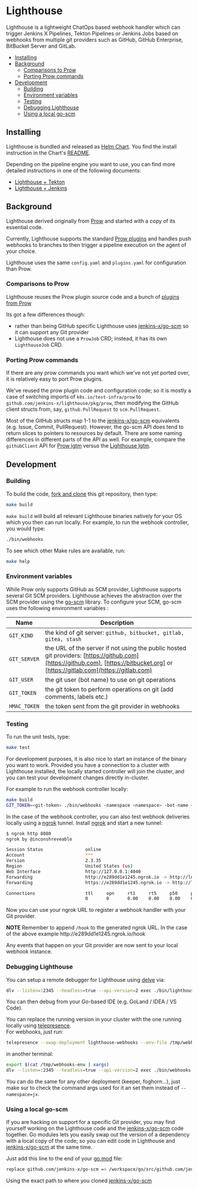 # Lighthouse

Lighthouse is a lightweight ChatOps based webhook handler which can trigger Jenkins X Pipelines, Tekton Pipelines or Jenkins Jobs based on webhooks from multiple git providers such as GitHub, GitHub Enterprise, BitBucket Server and GitLab.

<!-- MarkdownTOC autolink="true" indent="  " -->

- [Installing](#installing)
- [Background](#background)
  - [Comparisons to Prow](#comparisons-to-prow)
  - [Porting Prow commands](#porting-prow-commands)
- [Development](#development)
  - [Building](#building)
  - [Environment variables](#environment-variables)
  - [Testing](#testing)
  - [Debugging Lighthouse](#debugging-lighthouse)
  - [Using a local go-scm](#using-a-local-go-scm)

<!-- /MarkdownTOC -->

## Installing

Lighthouse is bundled and released as [Helm Chart](https://helm.sh/docs/topics/charts/).
You find the install instruction in the Chart's [README](./charts/lighthouse/README.md).

Depending on the pipeline engine you want to use, you can find more detailed instructions in one of the following documents:

- [Lighthouse + Tekton](./docs/install_lighthouse_with_tekton.md)
- [Lighthouse + Jenkins](./docs/install_lighthouse_with_jenkins.md)

## Background

Lighthouse derived originally from [Prow](https://github.com/kubernetes/test-infra/tree/master/prow) and started with a copy of its essential code.

Currently, Lighthouse supports the standard [Prow plugins](https://github.com/jenkins-x/lighthouse/tree/master/pkg/plugins) and handles push webhooks to branches to then trigger a pipeline execution on the agent of your choice.

Lighthouse uses the same `config.yaml` and `plugins.yaml` for configuration than Prow.

### Comparisons to Prow

Lighthouse reuses the Prow plugin source code and a bunch of [plugins from Prow](https://github.com/jenkins-x/lighthouse/tree/master/pkg/plugins)

Its got a few differences though:

- rather than being GitHub specific Lighthouse uses [jenkins-x/go-scm](https://github.com/jenkins-x/go-scm) so it can support any Git provider
- Lighthouse does not use a `ProwJob` CRD; instead, it has its own `LighthouseJob` CRD.

### Porting Prow commands

If there are any prow commands you want which we've not yet ported over, it is relatively easy to port Prow plugins.

We've reused the prow plugin code and configuration code; so it is mostly a case of switching imports of `k8s.io/test-infra/prow` to `github.com/jenkins-x/lighthouse/pkg/prow`, then modifying the GitHub client structs from, say, `github.PullRequest` to `scm.PullRequest`.

Most of the GitHub structs map 1-1 to the [jenkins-x/go-scm](https://github.com/jenkins-x/go-scm) equivalents (e.g. Issue, Commit, PullRequest).
However, the go-scm API does tend to return slices to pointers to resources by default.
There are some naming differences in different parts of the API as well.
For example, compare the `githubClient` API for [Prow lgtm](https://github.com/kubernetes/test-infra/blob/344024d30165cda6f4691cc178f25b16f1a1f5af/prow/plugins/lgtm/lgtm.go#L134-L150) versus the [Lighthouse lgtm](https://github.com/jenkins-x/lighthouse/blob/master/pkg/plugins/lgtm/lgtm.go#L146-L163).

## Development

### Building

To build the code, [fork and clone](https://docs.github.com/en/github/getting-started-with-github/fork-a-repo) this git repository, then type:

```bash
make build
```

`make build` will build all relevant Lighthouse binaries natively for your OS which you then can run locally.
For example, to run the webhook controller, you would type:

```bash
./bin/webhooks
```

To see which other Make rules are available, run:

```bash
make help
```

### Environment variables

While Prow only supports GitHub as SCM provider, Lighthouse supports several Git SCM providers.
Lighthouse achieves the abstraction over the SCM provider using the [go-scm](https://github.com/jenkins-x/go-scm) library.
To configure your SCM, go-scm uses the following environment variables :

| Name  |  Description |
| ------------- | ------------- |
| `GIT_KIND` | the kind of git server: `github, bitbucket, gitlab, gitea, stash` |
| `GIT_SERVER` | the URL of the server if not using the public hosted git providers: [https://github.com](https://github.com), [https://bitbucket.org] or [https://gitlab.com](https://gitlab.com) |
| `GIT_USER` | the git user (bot name) to use on git operations |
| `GIT_TOKEN` | the git token to perform operations on git (add comments, labels etc.) |
| `HMAC_TOKEN` | the token sent from the git provider in webhooks |

### Testing

To run the unit tests, type:

```bash
make test
```

For development purposes, it is also nice to start an instance of the binary you want to work.
Provided you have a connection to a cluster with Lighthouse installed, the locally started controller will join the cluster, and you can test your development changes directly in-cluster.

For example to run the webhook controller locally:

```bash
make build
GIT_TOKEN=<git-token> ./bin/webhooks -namespace <namespace> -bot-name <git-bot-user>
```

In the case of the webhook controller, you can also test webhook deliveries locally using a [ngrok](https://ngrok.com/) tunnel.
Install [ngrok](https://ngrok.com/) and start a new tunnel:

```bash
$ ngrok http 8080
ngrok by @inconshreveable                                                                                                                                                                     (Ctrl+C to quit)

Session Status                online
Account                       ***
Version                       2.3.35
Region                        United States (us)
Web Interface                 http://127.0.0.1:4040
Forwarding                    http://e289dd1e1245.ngrok.io -> http://localhost:8080
Forwarding                    https://e289dd1e1245.ngrok.io -> http://localhost:8080

Connections                   ttl     opn     rt1     rt5     p50     p90
                              0       0       0.00    0.00    0.00    0.00
```
  
Now you can use your ngrok URL to register a webhook handler with your Git provider.

**NOTE** Remember to append `/hook` to the generated ngrok URL.
 In the case of the above example ht<span>tp://e289dd1e1245.ngrok.io/hook

Any events that happen on your Git provider are now sent to your local webhook instance.

### Debugging Lighthouse

You can setup a remote debugger for Lighthouse using [delve](https://github.com/go-delve/delve/blob/master/Documentation/installation/README.md) via:

```bash
dlv --listen=:2345 --headless=true --api-version=2 exec ./bin/lighthouse -- $*  
```

You can then debug from your Go-based IDE (e.g. GoLand / IDEA / VS Code).

You can replace the running version in your cluster with the one running locally using [telepresence](https://www.telepresence.io/).  
For webhooks, just run:
```bash
telepresence --swap-deployment lighthouse-webhooks --env-file /tmp/webhooks-env
```
in another terminal:
```bash
export $(cat /tmp/webhooks-env | xargs)
dlv --listen=:2345 --headless=true --api-version=2 exec ./bin/webhooks -- --namespace=jx
```

You can do the same for any other deployment (keeper, foghorn...), just make sur to check the command args used for it an set them instead of `--namespace=jx`.

### Using a local go-scm

If you are hacking on support for a specific Git provider, you may find yourself working on the Lighthouse code and the [jenkins-x/go-scm](https://github.com/jenkins-x/go-scm) code together.
Go modules lets you easily swap out the version of a dependency with a local copy of the code; so you can edit code in Lighthouse and [jenkins-x/go-scm](https://github.com/jenkins-x/go-scm) at the same time.

Just add this line to the end of your [go.mod](https://github.com/jenkins-x/lighthouse/blob/master/go.mod) file:

```bash
replace github.com/jenkins-x/go-scm => /workspace/go/src/github.com/jenkins-x/go-scm
```  

Using the exact path to where you cloned [jenkins-x/go-scm](https://github.com/jenkins-x/go-scm)
